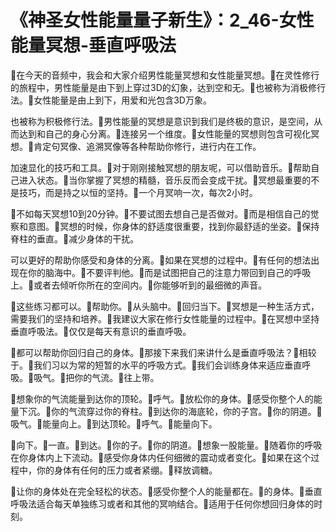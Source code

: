 # 《神圣女性能量量子新生》：2_46-女性能量冥想-垂直呼吸法

🎼在今天的音频中，我会和大家介绍男性能量冥想和女性能量冥想。🎼在灵性修行的旅程中，男性能量是由下到上穿过3D的幻象，达到空和无。🎼也被称为消极修行法。🎼女性能量是由上到下，用爱和光包含3D万象。

也被称为积极修行法。🎼男性能量的冥想是意识到我们是终极的意识，是空间，从而达到和自己的身心分离。🎼连接另一个维度。🎼女性能量的冥想则包含可视化冥想。🎼肯定句冥像、追溯冥像等各种帮助你修行，进行内在工作。

加速显化的技巧和工具。🎼对于刚刚接触冥想的朋友呢，可以借助音乐。🎼帮助自己进入状态。🎼当你掌握了冥想的精髓，音乐反而会变成干扰。🎼冥想最重要的不是技巧，而是持之以恒的坚持。🎼一个月冥响一次，每次2小时。

🎼不如每天冥想10到20分钟。🎼不要试图去想自己是否做对。🎼而是相信自己的觉察和意图。🎼冥想的时候，你身体的舒适度很重要，找到你最舒适的坐姿。🎼保持脊柱的垂直。🎼减少身体的干扰。

可以更好的帮助你感受和身体的分离。🎼如果在冥想的过程中。🎼有任何的想法出现在你的脑海中。🎼不要评判他。🎼而是试图把自己的注意力带回到自己的呼吸上。🎼或者去倾听你所在的空间内。🎼你能够听到的最细微的声音。

🎼这些练习都可以。🎼帮助你。🎼从头脑中。🎼回归当下。🎼冥想是一种生活方式，需要我们的坚持和培养。🎼我建议大家在修行女性能量的过程中。🎼在冥想中坚持垂直呼吸法。🎼仅仅是每天有意识的垂直呼吸。

🎼都可以帮助你回归自己的身体。🎼那接下来我们来讲什么是垂直呼吸法？🎼相较于。🎼我们习以为常的短暂的水平的呼吸方式。🎼我们会训练身体来适应垂直呼吸。🎼吸气。🎼把你的气流。🎼往上带。

🎼想象你的气流能量到达你的顶轮。🎼呼气。🎼放松你的身体。🎼感受你整个人的能量下沉。🎼你的气流穿过你的脊柱。🎼到达你的海底轮，你的子宫。🎼你的阴道。🎼吸气。🎼能量向上。🎼到达顶轮。🎼呼气。🎼能量向下。

🎼向下。🎼一直。🎼到达。🎼你的子。🎼你的阴道。🎼想象一股能量。🎼随着你的呼吸在你身体内上下流动。🎼感受你身体内任何细微的震动或者变化。🎼如果在这个过程中，你的身体有任何的压力或者紧绷。🎼释放调糖。

🎼让你的身体处在完全轻松的状态。🎼感受你整个人的能量都在。🎼的身体。🎼垂直呼吸法适合每天单独练习或者和其他的冥响结合。🎼适用于任何你想回归身体的时刻。

